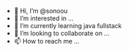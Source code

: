 - 👋 Hi, I’m @sonoou
- 👀 I’m interested in ...
- 🌱 I’m currently learning java fullstack
- 💞️ I’m looking to collaborate on ...
- 📫 How to reach me ...

<!---
sonoou/sonoou is a ✨ special ✨ repository because its `README.md` (this file) appears on your GitHub profile.
You can click the Preview link to take a look at your changes.
--->
